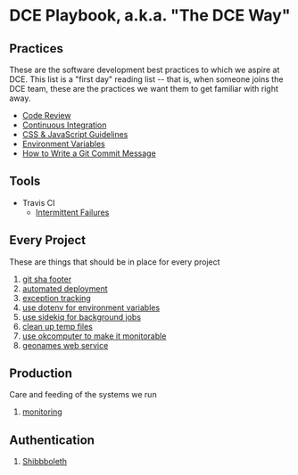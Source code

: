 # DCE Playbook, a.k.a. "The DCE Way"

## Practices
These are the software development best practices to which we aspire at DCE. This list is a "first day" reading list --
that is, when someone joins the DCE team, these are the practices we want them to get familiar with right away.

- [Code Review](first_day/code_review.md)
- [Continuous Integration](first_day/ci.md)
- [CSS & JavaScript Guidelines](practices/css_and_js_guidelines.md)
- [Environment Variables](first_day/environment_variables.md)
- [How to Write a Git Commit Message](https://chris.beams.io/posts/git-commit/)

## Tools

- Travis CI
  - [Intermittent Failures](tools/travis/intermittent_failures.md)

## Every Project
These are things that should be in place for every project
1. [git sha footer](every_project/git_sha.md)
2. [automated deployment](every_project/auto_deploy.md)
3. [exception tracking](every_project/exception_tracking.md)
4. [use dotenv for environment variables](every_project/dotenv.md)
5. [use sidekiq for background jobs](every_project/sidekiq.md)
6. [clean up temp files](every_project/cleanup_temp_files.md)
7. [use okcomputer to make it monitorable](every_project/okcomputer.md)
8. [geonames web service](every_project/geonames.md)

## Production
Care and feeding of the systems we run
1. [monitoring](production/nagios.md)

## Authentication
1. [Shibbboleth](authentication/shibboleth.md)
